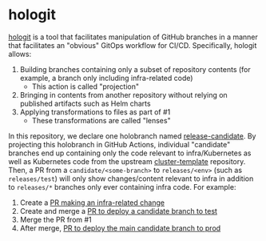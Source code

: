 # hologit

[hologit](https://github.com/JarvusInnovations/hologit) is a tool that facilitates manipulation of
GitHub branches in a manner that facilitates an "obvious" GitOps workflow for CI/CD. Specifically,
hologit allows:

1. Building branches containing only a subset of repository contents (for example, a branch only including infra-related code)
   - This action is called "projection"
2. Bringing in contents from another repository without relying on published artifacts such as Helm charts
3. Applying transformations to files as part of #1
   - These transformations are called "lenses"

In this repository, we declare one holobranch named [release-candidate](../branches/release-candidate).
By projecting this holobranch in GitHub Actions, individual "candidate" branches end up containing
only the code relevant to infra/Kubernetes as well as Kubernetes code from the upstream [cluster-template](https://github.com/JarvusInnovations/cluster-template)
repository. Then, a PR from a `candidate/<some-branch>` to `releases/<env>` (such as `releases/test`) will only show changes/content
relevant to infra in addition to `releases/*` branches only ever containing infra code. For example:

1. Create a [PR making an infra-related change](https://github.com/cal-itp/data-infra/pull/2828)
2. Create and merge a [PR to deploy a candidate branch to test](https://github.com/cal-itp/data-infra/pull/2829)
3. Merge the PR from #1
4. After merge, [PR to deploy the main candidate branch to prod](https://github.com/cal-itp/data-infra/pull/2832)
